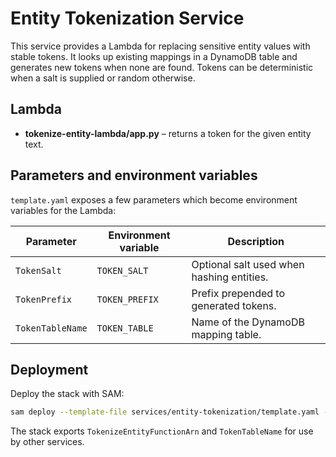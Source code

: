 # Entity Tokenization Service

This service provides a Lambda for replacing sensitive entity values with stable tokens.
It looks up existing mappings in a DynamoDB table and generates new tokens when none
are found. Tokens can be deterministic when a salt is supplied or random otherwise.

## Lambda

- **tokenize-entity-lambda/app.py** – returns a token for the given entity text.

## Parameters and environment variables

`template.yaml` exposes a few parameters which become environment variables for
the Lambda:

| Parameter | Environment variable | Description |
|-----------|----------------------|-------------|
| `TokenSalt` | `TOKEN_SALT` | Optional salt used when hashing entities. |
| `TokenPrefix` | `TOKEN_PREFIX` | Prefix prepended to generated tokens. |
| `TokenTableName` | `TOKEN_TABLE` | Name of the DynamoDB mapping table. |

## Deployment

Deploy the stack with SAM:

```bash
sam deploy --template-file services/entity-tokenization/template.yaml --stack-name entity-tokenization
```

The stack exports `TokenizeEntityFunctionArn` and `TokenTableName` for use by
other services.
